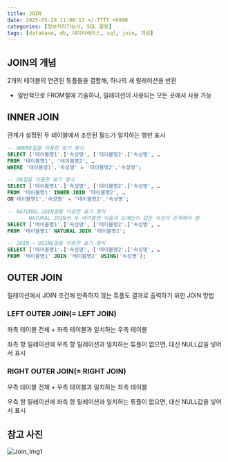 ```yaml
---
title: JOIN
date: 2025-05-29 11:00:13 +/-TTTT +0900
categories: [정보처리기능사, SQL 활용]
tags: [database, db, 데이터베이스, sql, join, 개념]
---
```


## JOIN의 개념
2개의 테이블의 연관된 튜플들을 결합해, 하나의 새 릴레이션을 반환
*  일반적으로 FROM절에 기술하나, 릴레이션이 사용되는 모든 곳에서 사용 가능

## INNER JOIN
관계가 설정된 두 테이블에서 조인된 필드가 일치하는 행만 표시
```sql
-- WHERE절을 이용한 표기 형식
SELECT ['테이블명1'.]'속성명', ['테이블명2'.]'속성명', …
FROM '테이블명1', '테이블명2', …
WHERE '테이블명1'.'속성명' = '테이블명2'.'속성명';
```
```sql
-- ON절을 이용한 표기 형식
SELECT ['테이블명1'.]'속성명', ['테이블명2'.]'속성명', …
FROM '테이블명1' INNER JOIN '테이블명2', …
ON'테이블명1'.'속성명' = '테이블명2'.'속성명';
```
```sql
-- NATURAL JOIN절을 이용한 표기 형식
    -- NATURAL JOIN의 두 테이블엔 이름과 도메인이 같은 속성이 존재해야 함
SELECT ['테이블명1'.]'속성명', ['테이블명2'.]'속성명', …
FROM '테이블명1' NATURAL JOIN '테이블명2';
```
```sql
-- JOIN ~ USING절을 이용한 표기 형식
SELECT ['테이블명1'.]'속성명', ['테이블명2'.]'속성명', …
FROM '테이블명1' JOIN '테이블명2' USING('속성명');
```

## OUTER JOIN
릴레이션에서 JOIN 조건에 만족하지 않는 튜플도 결과로 출력하기 위한 JOIN 방법

### LEFT OUTER JOIN(= LEFT JOIN)
좌측 테이블 전체 + 좌측 테이블과 일치하는 우측 테이블

좌측 항 릴레이션에 우측 항 릴레이션과 일치하는 튜플이 없으면, 대신 NULL값을 넣어서 표시

### RIGHT OUTER JOIN(= RIGHT JOIN)
우측 테이블 전체 + 우측 테이블과 일치하는 좌측 테이블

우측 항 릴레이션에 좌측 항 릴레이션과 일치하는 튜플이 없으면, 대신 NULL값을 넣어서 표시

## 참고 사진
![Join_Img1](https://api.datalemur.com/assets/dc84c379-8b43-474b-ae77-98ca94a86342)